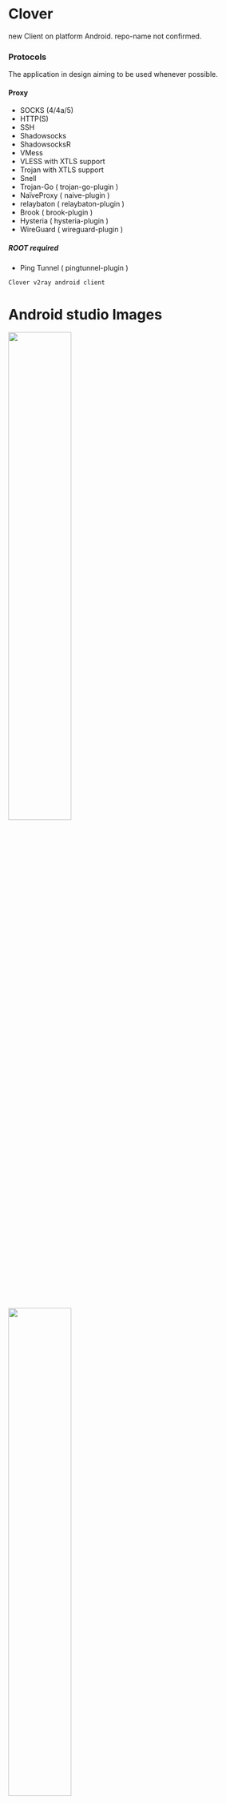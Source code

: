# Clover
new Client on platform Android. repo-name not confirmed.

### Protocols

The application in design aiming to be used whenever possible.

#### Proxy

* SOCKS (4/4a/5)
* HTTP(S)
* SSH
* Shadowsocks
* ShadowsocksR
* VMess
* VLESS with XTLS support
* Trojan with XTLS support
* Snell
* Trojan-Go ( trojan-go-plugin )
* NaïveProxy ( naive-plugin )
* relaybaton ( relaybaton-plugin )
* Brook ( brook-plugin )
* Hysteria ( hysteria-plugin )
* WireGuard ( wireguard-plugin )

##### ROOT required

* Ping Tunnel ( pingtunnel-plugin )

```
Clover v2ray android client
```
# Android studio Images
<img src="https://github.com/MrChota/Clover/blob/master/main.png" width="50%"></img>
<img src="https://github.com/MrChota/Clover/blob/master/card.png" width="50%"></img>
